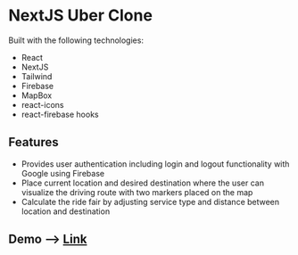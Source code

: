 # NextJS Uber Clone

Built with the following technologies:

-   React
-   NextJS
-   Tailwind
-   Firebase
-   MapBox
-   react-icons
-   react-firebase hooks

## Features

-   Provides user authentication including login and logout functionality with Google using Firebase
-   Place current location and desired destination where the user can visualize the driving route with two markers placed on the map
-   Calculate the ride fair by adjusting service type and distance between location and destination

## Demo --> [Link](https://next-uber-clone-nine.vercel.app/)
